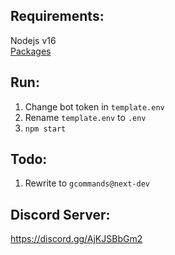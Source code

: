 **Requirements:**
--
Nodejs v16  
[Packages](https://github.com/Garlic-Team/TicketBot/blob/dev/package.json)

**Run:**
--
1. Change bot token in `template.env`  
2. Rename `template.env` to `.env`  
3. `npm start`  

**Todo:**
--
1. Rewrite to `gcommands@next-dev`

**Discord Server:**
--
https://discord.gg/AjKJSBbGm2